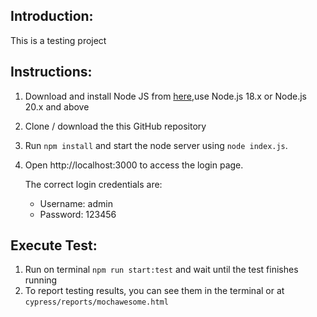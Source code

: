 ## Introduction:
This is a testing project

## Instructions:
1. Download and install Node JS from [here](https://nodejs.org),use Node.js 18.x or Node.js 20.x and above
2. Clone / download the this GitHub repository
3. Run `npm install` and start the node server using `node index.js`.
4. Open http://localhost:3000 to access the login page.

   The correct login credentials are:
   - Username: admin
   - Password: 123456

## Execute Test:
1. Run on terminal `npm run start:test` and wait until the test finishes running
2. To report testing results, you can see them in the terminal or at `cypress/reports/mochawesome.html`
